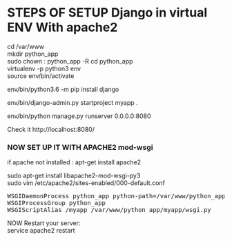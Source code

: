 # STEPS OF SETUP Django in virtual ENV With apache2

cd /var/www <br/>
mkdir python_app<br/>
sudo chown <user>:<userGroup> python_app -R
cd python_app <br/>
virtualenv -p python3 env <br/>
source env/bin/activate<br/>

env/bin/python3.6 -m pip install django<br/>

env/bin/django-admin.py startproject myapp .<br/>

env/bin/python manage.py runserver 0.0.0.0:8080<br/>

Check it http://localhost:8080/ <br/>


### NOW SET UP IT WITH APACHE2  mod-wsgi
if apache not installed : apt-get install apache2<br/>

sudo apt-get install libapache2-mod-wsgi-py3<br/>
sudo vim /etc/apache2/sites-enabled/000-default.conf<br/>

<pre>
WSGIDaemonProcess python_app python-path=/var/www/python_app:/var/www/python_app/env/lib/python3.6/site-packages
WSGIProcessGroup python_app
WSGIScriptAlias /myapp /var/www/python_app/myapp/wsgi.py
</pre>

NOW Restart your server:<br/>
service apache2 restart<br/>

